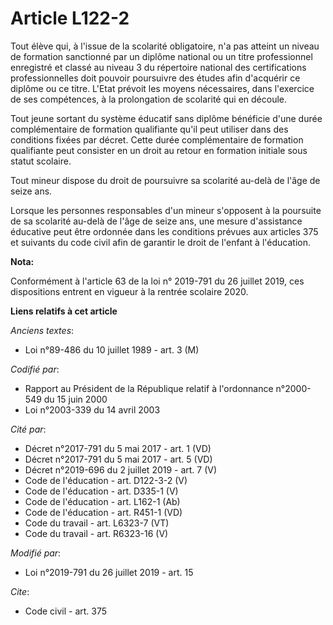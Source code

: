 # Article L122-2

Tout élève qui, à l'issue de la scolarité obligatoire, n'a pas atteint un niveau de formation sanctionné par un diplôme
national ou un titre professionnel enregistré et classé au niveau 3 du répertoire national des certifications
professionnelles doit pouvoir poursuivre des études afin d'acquérir ce diplôme ou ce titre. L'Etat prévoit les moyens
nécessaires, dans l'exercice de ses compétences, à la prolongation de scolarité qui en découle.

Tout jeune sortant du système éducatif sans diplôme bénéficie d'une durée complémentaire de formation qualifiante qu'il peut
utiliser dans des conditions fixées par décret. Cette durée complémentaire de formation qualifiante peut consister en un
droit au retour en formation initiale sous statut scolaire.

Tout mineur dispose du droit de poursuivre sa scolarité au-delà de l'âge de seize ans.

Lorsque les personnes responsables d'un mineur s'opposent à la poursuite de sa scolarité au-delà de l'âge de seize ans, une
mesure d'assistance éducative peut être ordonnée dans les conditions prévues aux articles 375 et suivants du code civil afin
de garantir le droit de l'enfant à l'éducation.

**Nota:**

Conformément à l'article 63 de la loi n° 2019-791 du 26 juillet 2019, ces dispositions entrent en vigueur à la rentrée
scolaire 2020.

**Liens relatifs à cet article**

_Anciens textes_:

  - Loi n°89-486 du 10 juillet 1989 - art. 3 (M)

_Codifié par_:

  - Rapport au Président de la République relatif à l'ordonnance n°2000-549 du 15 juin 2000
  - Loi n°2003-339 du 14 avril 2003

_Cité par_:

  - Décret n°2017-791 du 5 mai 2017 - art. 1 (VD)
  - Décret n°2017-791 du 5 mai 2017 - art. 5 (VD)
  - Décret n°2019-696 du 2 juillet 2019 - art. 7 (V)
  - Code de l'éducation - art. D122-3-2 (V)
  - Code de l'éducation - art. D335-1 (V)
  - Code de l'éducation - art. L162-1 (Ab)
  - Code de l'éducation - art. R451-1 (VD)
  - Code du travail - art. L6323-7 (VT)
  - Code du travail - art. R6323-16 (V)

_Modifié par_:

  - Loi n°2019-791 du 26 juillet 2019 - art. 15

_Cite_:

  - Code civil - art. 375
